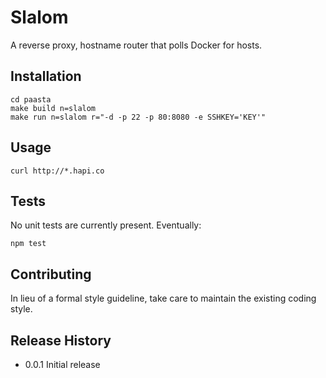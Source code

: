 Slalom
======

A reverse proxy, hostname router that polls Docker for hosts.

## Installation

    cd paasta
    make build n=slalom
    make run n=slalom r="-d -p 22 -p 80:8080 -e SSHKEY='KEY'"

## Usage

    curl http://*.hapi.co

## Tests

No unit tests are currently present. Eventually:

    npm test

## Contributing

In lieu of a formal style guideline, take care to maintain the existing coding style.

## Release History

+ 0.0.1 Initial release
